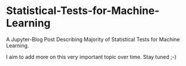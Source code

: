 # Statistical-Tests-for-Machine-Learning
A Jupyter-Blog Post Describing Majority of Statistical Tests for Machine Learning.

I aim to add more on this very important topic over time. Stay tuned ;-)
